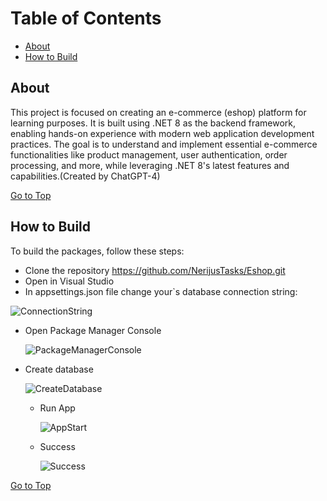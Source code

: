 # Table of Contents
* [About](#about)
* [How to Build](#how-to-build)

 ## About
This project is focused on creating an e-commerce (eshop) platform for learning purposes. It is built using .NET 8 as the backend framework, enabling hands-on experience with modern web application development practices. The goal is to understand and implement essential e-commerce functionalities like product management, user authentication, order processing, and more, while leveraging .NET 8's latest features and capabilities.(Created by ChatGPT-4)

[Go to Top](#table-of-contents)
## How to Build
To build the packages, follow these steps:

 * Clone the repository  https://github.com/NerijusTasks/Eshop.git
 * Open in Visual Studio
 * In appsettings.json file change your`s database connection string:

![ConnectionString](https://github.com/user-attachments/assets/f97692ce-8738-430f-b81b-5b983f69f0f5)
* Open Package Manager Console

  ![PackageManagerConsole](https://github.com/user-attachments/assets/e55c52f2-4777-46a9-ad50-15ba8a700fed)
* Create database

  ![CreateDatabase](https://github.com/user-attachments/assets/2d06d630-b180-40c5-b32a-21169f1287ae)

  * Run App

    ![AppStart](https://github.com/user-attachments/assets/3d2cc59a-83a4-4cd7-b39a-589cbb586020)

  * Success

    ![Success](https://github.com/user-attachments/assets/ba0a6504-50b6-47fe-8924-e3f2ffb1ed4e)





[Go to Top](#table-of-contents)





















































